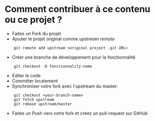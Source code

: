 # Comment contribuer à ce contenu ou ce projet ?

* Faites un Fork du projet
* Ajouter le projet original comme *upstream remote*

```
	git remote add upstream <original project .git URL>
```

* Créer une branche de développement pour la fonctionnalité

```
	git checkout -b fonctionnality-name
```

* Éditer le code
* Committer localement
* Synchroniser votre fork avec l'upstream du master:

```
	git checkout <your-branch-name>
	git fetch upstream
	git rebase upstream/master
```

* Faites un Push vers votre fork et créez un pull-request sur GitHub
